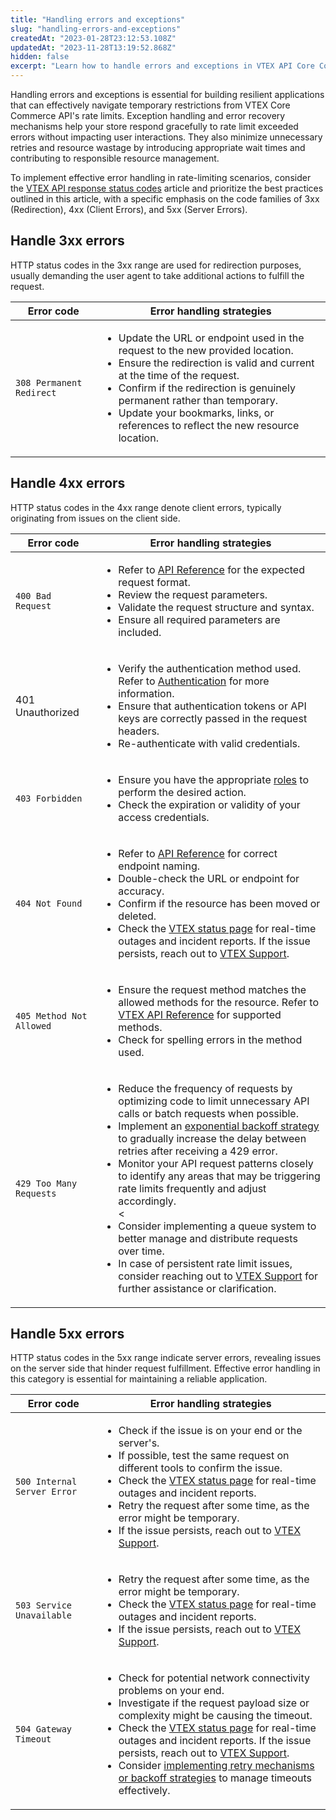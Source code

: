 ```yaml
---
title: "Handling errors and exceptions"
slug: "handling-errors-and-exceptions"
createdAt: "2023-01-28T23:12:53.108Z"
updatedAt: "2023-11-28T13:19:52.868Z"
hidden: false
excerpt: "Learn how to handle errors and exceptions in VTEX API Core Commerce APIs to build resilient applications."
---
```


Handling errors and exceptions is essential for building resilient applications that can effectively navigate temporary restrictions from VTEX Core Commerce API's rate limits. Exception handling and error recovery mechanisms help your store respond gracefully to rate limit exceeded errors without impacting user interactions. They also minimize unnecessary retries and resource wastage by introducing appropriate wait times and contributing to responsible resource management.

To implement effective error handling in rate-limiting scenarios, consider the [VTEX API response status codes](https://developers.vtex.com/docs/guides/api-response-codes) article and prioritize the best practices outlined in this article, with a specific emphasis on the code families of 3xx (Redirection), 4xx (Client Errors), and 5xx (Server Errors).

## Handle 3xx errors

HTTP status codes in the 3xx range are used for redirection purposes, usually demanding the user agent to take additional actions to fulfill the request.

| Error code              | Error handling strategies                                                                                    |
|-------------------------|------------------------------------------------------------------------------------------------------------|
| `308 Permanent Redirect`  | <ul><li>Update the URL or endpoint used in the request to the new provided location.</li><li>Ensure the redirection is valid and current at the time of the request.</li><li>Confirm if the redirection is genuinely permanent rather than temporary.</li><li>Update your bookmarks, links, or references to reflect the new resource location.</li></ul> |

## Handle 4xx errors

HTTP status codes in the 4xx range denote client errors, typically originating from issues on the client side.

| Error code             | Error handling strategies                                                                                                                                                                      |
|------------------------|--------------------------------------------------------------------------------------------------------------------------------------------------------------------------------------------------|
| `400 Bad Request`        | <ul><li>Refer to [API Reference](https://developers.vtex.com/docs/api-reference) for the expected request format.</li><li>Review the request parameters.</li><li>Validate the request structure and syntax.</li><li>Ensure all required parameters are included.</li></ul> |
| 401 Unauthorized       | <ul><li>Verify the authentication method used. Refer to [Authentication](https://developers.vtex.com/docs/guides/authentication) for more information.</li><li>Ensure that authentication tokens or API keys are correctly passed in the request headers.</li><li>Re-authenticate with valid credentials.</li></ul> |
| `403 Forbidden`          | <ul><li>Ensure you have the appropriate [roles](https://help.vtex.com/en/tutorial/roles--7HKK5Uau2H6wxE1rH5oRbc?&utm_source=autocomplete) to perform the desired action.</li><li>Check the expiration or validity of your access credentials.</li></ul> |
| `404 Not Found`          | <ul><li>Refer to [API Reference](https://developers.vtex.com/docs/api-reference) for correct endpoint naming.</li><li>Double-check the URL or endpoint for accuracy.</li><li>Confirm if the resource has been moved or deleted.</li><li>Check the [VTEX status page](https://status.vtex.com/) for real-time outages and incident reports. If the issue persists, reach out to [VTEX Support](https://help.vtex.com/support).</li></ul> |
| `405 Method Not Allowed` | <ul><li>Ensure the request method matches the allowed methods for the resource. Refer to [VTEX API Reference](https://developers.vtex.com/docs/api-reference) for supported methods.</li><li>Check for spelling errors in the method used.</li></ul> |
| `429 Too Many Requests` | <ul><li>Reduce the frequency of requests by optimizing code to limit unnecessary API calls or batch requests when possible.</li><li>Implement an [exponential backoff strategy](https://developers.vtex.com/docs/guides/best-practices-for-avoiding-rate-limit-errors) to gradually increase the delay between retries after receiving a 429 error.</li><li>Monitor your API request patterns closely to identify any areas that may be triggering rate limits frequently and adjust accordingly.</li><<li>Consider implementing a queue system to better manage and distribute requests over time.</li><li>In case of persistent rate limit issues, consider reaching out to [VTEX Support](https://help.vtex.com/support) for further assistance or clarification.</li></ul> |

## Handle 5xx errors

HTTP status codes in the 5xx range indicate server errors, revealing issues on the server side that hinder request fulfillment. Effective error handling in this category is essential for maintaining a reliable application.

| Error code                 | Error handling strategies                                                                                                                                                                                                                          |
|----------------------------|------------------------------------------------------------------------------------------------------------------------------------------------------------------------------------------------------------------------------------------------------|
| `500 Internal Server Error`  | <ul><li>Check if the issue is on your end or the server's.</li><li>If possible, test the same request on different tools to confirm the issue.</li><li>Check the [VTEX status page](https://status.vtex.com/) for real-time outages and incident reports.</li><li>Retry the request after some time, as the error might be temporary.</li><li>If the issue persists, reach out to [VTEX Support](https://help.vtex.com/support).</li></ul> |
| `503 Service Unavailable`    | <ul><li>Retry the request after some time, as the error might be temporary.</li><li>Check the [VTEX status page](https://status.vtex.com/) for real-time outages and incident reports.</li><li>If the issue persists, reach out to [VTEX Support](https://help.vtex.com/support).</li></ul> |
| `504 Gateway Timeout`        | <ul><li>Check for potential network connectivity problems on your end.</li><li>Investigate if the request payload size or complexity might be causing the timeout.</li><li>Check the [VTEX status page](https://status.vtex.com/) for real-time outages and incident reports. If the issue persists, reach out to [VTEX Support](https://help.vtex.com/support).</li><li>Consider [implementing retry mechanisms or backoff strategies](https://en.wikipedia.org/wiki/Exponential_backoff) to manage timeouts effectively.</li></ul> |
